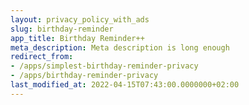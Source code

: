 ```yaml
---
layout: privacy_policy_with_ads
slug: birthday-reminder
app_title: Birthday Reminder++
meta_description: Meta description is long enough
redirect_from: 
- /apps/simplest-birthday-reminder-privacy
- /apps/birthday-reminder-privacy
last_modified_at: 2022-04-15T07:43:00.0000000+02:00
---
```


